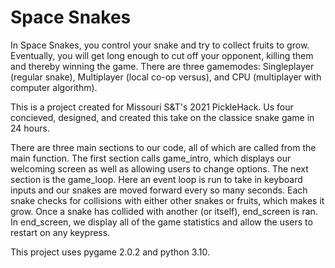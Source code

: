 # Space Snakes

In Space Snakes, you control your snake and try to collect fruits to grow. Eventually, you will get long enough to cut off your opponent, killing them and thereby winning the game. There are three gamemodes: Singleplayer (regular snake), Multiplayer (local co-op versus), and CPU (multiplayer with computer algorithm).

This is a project created for Missouri S&T's 2021 PickleHack. Us four concieved, designed, and created this take on the classice snake game in 24 hours.

There are three main sections to our code, all of which are called from the main function. The first section calls game_intro, which displays our welcoming screen as well as allowing users to change options. The next section is the game_loop. Here an event loop is run to take in keyboard inputs and our snakes are moved forward every so many seconds. Each snake checks for collisions with either other snakes or fruits, which makes it grow. Once a snake has collided with another (or itself), end_screen is ran. In end_screen, we display all of the game statistics and allow the users to restart on any keypress.

This project uses pygame 2.0.2 and python 3.10.
